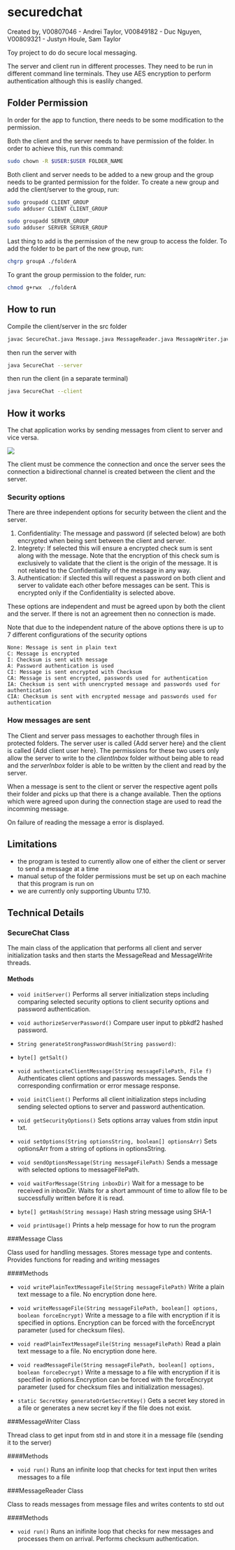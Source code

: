 # securedchat

Created by, V00807046 - Andrei Taylor, V00849182 - Duc Nguyen, V00809321 - Justyn Houle, 
Sam Taylor 


Toy project to do do secure local messaging.

The server and client run in different processes. They need to be run in different
command line terminals. They use AES encryption to perform authentication although
this is easlily changed.

## Folder Permission
In order for the app to function, there needs to be some modification to the permission. 

Both the client and the server needs to have permission of the folder. In order to achieve this, run this command:

```bash
sudo chown -R $USER:$USER FOLDER_NAME
```

Both client and server needs to be added to a new group and the group needs to be granted permission for the folder.
To create a new group and add the client/server to the group, run:

```bash
sudo groupadd CLIENT_GROUP
sudo adduser CLIENT CLIENT_GROUP
```

```bash
sudo groupadd SERVER_GROUP
sudo adduser SERVER SERVER_GROUP
```

Last thing to add is the permission of the new group to access the folder.
To add the folder to be part of the new group, run:

```bash
chgrp groupA ./folderA
```

To grant the group permission to the folder, run:

```bash
chmod g+rwx  ./folderA
```
## How to run

Compile the client/server in the src folder

```bash
javac SecureChat.java Message.java MessageReader.java MessageWriter.java
```

then run the server with

```bash
java SecureChat --server
```

then run the client (in a separate terminal)

```bash
java SecureChat --client
```

## How it works

The chat application works by sending messages from client to server and vice versa.

![](assets/README-d5273.png)

The client must be commence the connection and once the server sees the connection a bidirectional channel is created between the client and the server.


### Security options

There are three independent options for security between the client and the server.

1. Confidentiality: The message and password (if selected below) are both encrypted when being sent between the client and server.
2. Integrety: If selected this will ensure a encrypted check sum is sent along with the message. Note that the encryption of this check sum is exclusively to validate that the client is the origin of the message. It is not related to the Confidentiality of the message in any way.
3. Authentication: if slected this will request a password on both client and server to validate each other before messages can be sent. This is encrypted only if the Confidentiality is selected above.

These options are independent and must be agreed upon by both the client and the server. If there is not an agreement then no connection is made.

Note that due to the independent nature of the above options there is up to 7 different configurations of the security options

```text
None: Message is sent in plain text
C: Message is encrypted
I: Checksum is sent with message
A: Password authentication is used
CI: Message is sent encrypted with Checksum
CA: Message is sent encrypted, passwords used for authentication
IA: Checksum is sent with unencrypted message and passwords used for authentication
CIA: Checksum is sent with encrypted message and passwords used for authentication
```


### How messages are sent

The Client and server pass messages to eachother through files in protected folders. The server user is called {Add server here} and the client is called {Add client user here}. The permissions for these two users only allow the server to write to the *clientInbox* folder without being able to read and the *serverInbox* folder is able to be written by the client and read by the server.

When a message is sent to the client or server the respective agent polls their folder and picks up that there is a change available. Then the options which were agreed upon during the connection stage are used to read the incomming message.

On failure of reading the message a error is displayed.



## Limitations

- the program is tested to currently allow one of either the client or server to send a message at a time
- manual setup of the folder permissions must be set up on each machine that this program is run on
- we are currently only supporting Ubuntu 17.10.


## Technical Details

### SecureChat Class

The main class of the application that performs all client and server initialization tasks and then starts the MessageRead and MessageWrite threads.

#### Methods

- ```void initServer()``` Performs all server initialization steps including comparing selected security options to client security options and password authentication.

- ```void authorizeServerPassword()``` Compare user input to pbkdf2 hashed password.


- ```String generateStrongPasswordHash(String password)```:

- ```byte[] getSalt()```

- ```void authenticateClientMessage(String messageFilePath, File f)``` Authenticates client options and passwords messages. Sends the corresponding confirmation or error message response.

- ```void initClient()``` Performs all client initialization steps including sending selected options to server and password authentication.

- ```void getSecurityOptions()``` Sets options array values from stdin input txt.

- ```void setOptions(String optionsString, boolean[] optionsArr)``` Sets optionsArr from a string of options in optionsString.

- ```void sendOptionsMessage(String messageFilePath)``` Sends a message with selected options to messageFilePath.

- ```void waitForMessage(String inboxDir)``` Wait for a message to be received in inboxDir. Waits for a short ammount of time to allow file to be successfully written before it is read.

- ```byte[] getHash(String message)``` Hash string message using SHA-1

- ```void printUsage()``` Prints a help message for how to run the program



###Message Class

Class used for handling messages. Stores message type and contents. Provides functions for reading and writing messages



####Methods



- ```void writePlainTextMessageFile(String messageFilePath)``` Write a plain text message to a file. No encryption done here.

- ```void writeMessageFile(String messageFilePath, boolean[] options, boolean forceEncrypt)``` Write a message to a file with encryption if it is specified in options. Encryption can be forced with the forceEncrypt parameter (used for checksum files).

- ```void readPlainTextMessageFile(String messageFilePath)``` Read a plain text message to a file. No encryption done here.

- ```void readMessageFile(String messageFilePath, boolean[] options, boolean forceDecrypt)``` Write a message to a file with encryption if it is specified in options.Encryption can be forced with the forceEncrypt parameter (used for checksum files and initialization messages).

- ```static SecretKey generateOrGetSecretKey()``` Gets a secret key stored in a file or generates a new secret key if the file does not exist.



###MessageWriter Class


Thread class to get input from std in and store it in a message file (sending it to the server)

####Methods


- ```void run()``` Runs an infinite loop that checks for text input then writes messages to a file


###MessageReader Class


Class to reads messages from message files and writes contents to std out


####Methods


- ```void run()``` Runs an inifinite loop that checks for new messages and processes them on arrival. Performs checksum authentication.
